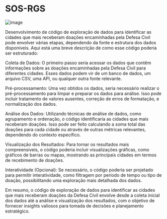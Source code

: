 # SOS-RGS

![image](https://github.com/user-attachments/assets/28d46094-a51e-457a-b025-53daba85bd77)

Desenvolvimento de  código de exploração de dados para identificar as cidades que mais receberam doações encaminhadas pela Defesa Civil pode envolver várias etapas, dependendo da fonte e estrutura dos dados disponíveis. Aqui está uma breve descrição de como esse código poderia ser estruturado:

Coleta de Dados: O primeiro passo seria acessar os dados que contêm informações sobre as doações encaminhadas pela Defesa Civil para diferentes cidades. Esses dados podem vir de um banco de dados, um arquivo CSV, uma API, ou qualquer outra fonte relevante.

Pré-processamento: Uma vez obtidos os dados, seria necessário realizar o pré-processamento para limpar e preparar os dados para análise. Isso pode incluir tratamento de valores ausentes, correção de erros de formatação, e normalização dos dados.

Análise dos Dados: Utilizando técnicas de análise de dados, como agrupamento e ordenação, o código identificaria as cidades que mais receberam doações. Isso pode ser feito calculando a soma total das doações para cada cidade ou através de outras métricas relevantes, dependendo do contexto específico.

Visualização dos Resultados: Para tornar os resultados mais compreensíveis, o código poderia incluir visualizações gráficas, como gráficos de barras ou mapas, mostrando as principais cidades em termos de recebimento de doações.

Interatividade (Opcional): Se necessário, o código poderia ser projetado para permitir interatividade, como filtragem por período de tempo ou tipo de doação, possibilitando uma exploração mais detalhada dos dados.

Em resumo, o código de exploração de dados para identificar as cidades que mais receberam doações da Defesa Civil envolve desde a coleta inicial dos dados até a análise e visualização dos resultados, com o objetivo de fornecer insights valiosos para tomada de decisões e planejamento estratégico.
